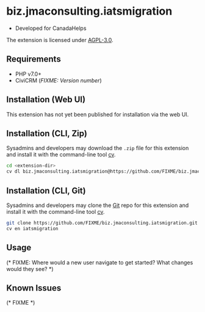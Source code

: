 # biz.jmaconsulting.iatsmigration

* Developed for CanadaHelps

The extension is licensed under [AGPL-3.0](LICENSE.txt).

## Requirements

* PHP v7.0+
* CiviCRM (*FIXME: Version number*)

## Installation (Web UI)

This extension has not yet been published for installation via the web UI.

## Installation (CLI, Zip)

Sysadmins and developers may download the `.zip` file for this extension and
install it with the command-line tool [cv](https://github.com/civicrm/cv).

```bash
cd <extension-dir>
cv dl biz.jmaconsulting.iatsmigration@https://github.com/FIXME/biz.jmaconsulting.iatsmigration/archive/master.zip
```

## Installation (CLI, Git)

Sysadmins and developers may clone the [Git](https://en.wikipedia.org/wiki/Git) repo for this extension and
install it with the command-line tool [cv](https://github.com/civicrm/cv).

```bash
git clone https://github.com/FIXME/biz.jmaconsulting.iatsmigration.git
cv en iatsmigration
```

## Usage

(* FIXME: Where would a new user navigate to get started? What changes would they see? *)

## Known Issues

(* FIXME *)
